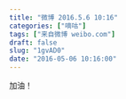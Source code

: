 ```yaml
---
title: "微博 2016.5.6 10:16"
categories: ["嘀咕"]
tags: ["来自微博 weibo.com"]
draft: false
slug: "1gvAD0"
date: "2016-05-06 10:16:00"
---
```


<p>加油！ ​​​​</p>
